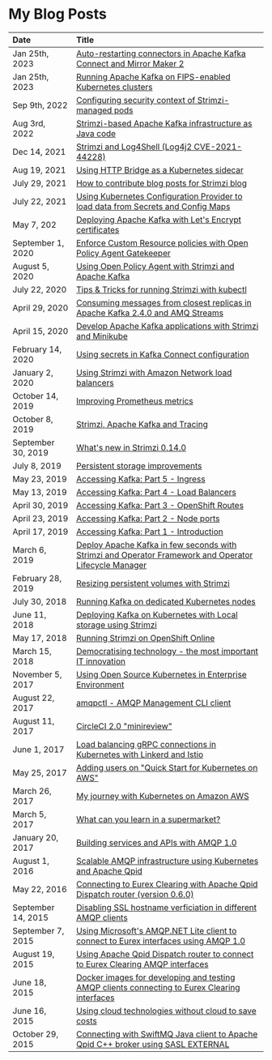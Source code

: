 # My Blog Posts

| Date          | Title |
|:--------------|:------|
| Jan 25th, 2023 | [Auto-restarting connectors in Apache Kafka Connect and Mirror Maker 2](https://strimzi.io/blog/2023/01/25/auto-restarting-connectors/) |
| Jan 25th, 2023 | [Running Apache Kafka on FIPS-enabled Kubernetes clusters](https://strimzi.io/blog/2023/01/25/running-apache-kafka-on-fips-enabled-kubernetes-cluster/) |
| Sep 9th, 2022 | [Configuring security context of Strimzi-managed pods](https://strimzi.io/blog/2022/09/09/configuring-security-context-in-pods-managed-by-strimzi/) |
| Aug 3rd, 2022 | [Strimzi-based Apache Kafka infrastructure as Java code](https://strimzi.io/blog/2022/08/03/stimzi-based-infrastructure-as-a-java-code/) |
| Dec 14, 2021 | [Strimzi and Log4Shell (Log4j2 CVE-2021-44228)](https://strimzi.io/blog/2021/12/14/strimzi-and-log4shell/) |
| Aug 19, 2021 | [Using HTTP Bridge as a Kubernetes sidecar](https://strimzi.io/blog/2021/08/18/using-http-bridge-as-a-kubernetes-sidecar/) |
| July 29, 2021 | [How to contribute blog posts for Strimzi blog](https://strimzi.io/blog/2021/07/29/how-to-write-blog-posts-for-strimzi-blog/) |
| July 22, 2021 | [Using Kubernetes Configuration Provider to load data from Secrets and Config Maps](https://strimzi.io/blog/2021/07/22/using-kubernetes-config-provider-to-load-data-from-secrets-and-config-maps/) |
| May 7, 202 | [Deploying Apache Kafka with Let's Encrypt certificates](https://strimzi.io/blog/2021/05/07/deploying-kafka-with-lets-encrypt-certificates/) |
| September 1, 2020 | [Enforce Custom Resource policies with Open Policy Agent Gatekeeper](https://strimzi.io/blog/2020/09/01/enforce-custom-resource-policies-with-opa-gatekeeper/) |
| August 5, 2020 | [Using Open Policy Agent with Strimzi and Apache Kafka](https://strimzi.io/blog/2020/08/05/using-open-policy-agent-with-strimzi-and-apache-kafka/) |
| July 22, 2020 | [Tips & Tricks for running Strimzi with kubectl](https://strimzi.io/blog/2020/07/22/tips-and-tricks-for-running-strimzi-with-kubectl/) |
| April 29, 2020 | [Consuming messages from closest replicas in Apache Kafka 2.4.0 and AMQ Streams](https://developers.redhat.com/blog/2020/04/29/consuming-messages-from-closest-replicas-in-apache-kafka-2-4-0-and-amq-streams/) |
| April 15, 2020 | [Develop Apache Kafka applications with Strimzi and Minikube](https://strimzi.io/blog/2020/04/15/develop-apache-kafka-applications-with-strimzi-and-minikube/) |
| February 14, 2020 | [Using secrets in Kafka Connect configuration](https://developers.redhat.com/blog/2020/02/14/using-secrets-in-apache-kafka-connect-configuration/) |
| January 2, 2020 | [Using Strimzi with Amazon Network load balancers](https://strimzi.io/blog/2020/01/02/using-strimzi-with-amazon-nlb-loadbalancers/) |
| October 14, 2019 | [Improving Prometheus metrics](https://strimzi.io/blog/2019/10/14/improving-prometheus-metrics/) |
| October 8, 2019 | [Strimzi, Apache Kafka and Tracing](https://strimzi.io/blog/2019/10/08/strimzi-apache-kafka-and-tracing/) |
| September 30, 2019 | [What's new in Strimzi 0.14.0](https://strimzi.io/blog/2019/09/30/whats-new-in-strimzi-0.14.0/) |
| July 8, 2019 | [Persistent storage improvements](https://strimzi.io/blog/2019/07/08/persistent-storage-improvements/) |
| May 23, 2019 | [Accessing Kafka: Part 5 - Ingress](https://strimzi.io/blog/2019/05/23/accessing-kafka-part-5/) |
| May 13, 2019 | [Accessing Kafka: Part 4 - Load Balancers](https://strimzi.io/blog/2019/05/13/accessing-kafka-part-4/) |
| April 30, 2019 | [Accessing Kafka: Part 3 - OpenShift Routes](https://strimzi.io/blog/2019/04/30/accessing-kafka-part-3/) |
| April 23, 2019 | [Accessing Kafka: Part 2 - Node ports](https://strimzi.io/blog/2019/04/23/accessing-kafka-part-2/) |
| April 17, 2019 | [Accessing Kafka: Part 1 - Introduction](https://strimzi.io/blog/2019/04/17/accessing-kafka-part-1/) |
| March 6, 2019 | [Deploy Apache Kafka in few seconds with Strimzi and Operator Framework and Operator Lifecycle Manager](https://strimzi.io/blog/2019/03/06/strimzi-and-operator-lifecycle-manager/) |
| February 28, 2019 | [Resizing persistent volumes with Strimzi](https://strimzi.io/blog/2019/02/28/resizing-persistent-volumes/) |
| July 30, 2018 | [Running Kafka on dedicated Kubernetes nodes](https://strimzi.io/blog/2018/07/30/running-kafka-on-dedicated-nodes/) |
| June 11, 2018 | [Deploying Kafka on Kubernetes with Local storage using Strimzi](https://strimzi.io/blog/2018/06/11/deploying-kafka-on-kubernetes-with-local-storage-using-strimzi/) |
| May 17, 2018 | [Running Strimzi on OpenShift Online](https://strimzi.io/blog/2018/05/17/running-strimzi-on-openshift-online/) |
| March 15, 2018 | [Democratising technology - the most important IT innovation](https://blog.effectivemessaging.com/2018/03/democratising-technology-most-important.html) |
| November 5, 2017 | [Using Open Source Kubernetes in Enterprise Environment](https://blog.effectivemessaging.com/2017/11/using-open-source-kubernetes-in.html) |
| August 22, 2017 | [amqpctl - AMQP Management CLI client](https://blog.effectivemessaging.com/2017/08/amqpctl-amqp-management-cli-client.html) |
| August 11, 2017 | [CircleCI 2.0 "minireview"](https://blog.effectivemessaging.com/2017/08/circleci-20-minireview.html) |
| June 1, 2017 | [Load balancing gRPC connections in Kubernetes with Linkerd and Istio](https://blog.effectivemessaging.com/2017/06/load-balancing-grpc-connections-in.html) |
| May 25, 2017 | [Adding users on "Quick Start for Kubernetes on AWS"](https://blog.effectivemessaging.com/2017/05/adding-users-on-quick-start-for.html) |
| March 26, 2017 | [My journey with Kubernetes on Amazon AWS](https://blog.effectivemessaging.com/2017/03/my-journey-with-kubernetes-on-amazon-aws.html) |
| March 5, 2017 | [What can you learn in a supermarket?](https://blog.effectivemessaging.com/2017/03/what-can-you-learn-in-supermarket.html) |
| January 20, 2017 | [Building services and APIs with AMQP 1.0](https://blog.effectivemessaging.com/2017/01/building-services-and-apis-with-amqp-10.html) |
| August 1, 2016 | [Scalable AMQP infrastructure using Kubernetes and Apache Qpid](https://blog.effectivemessaging.com/2016/08/scalable-amqp-infrastructure-using.html) |
| May 22, 2016 | [Connecting to Eurex Clearing with Apache Qpid Dispatch router (version 0.6.0)](https://blog.effectivemessaging.com/2016/05/connecting-to-eurex-clearing-with.html) |
| September 14, 2015 | [Disabling SSL hostname verficiation in different AMQP clients](https://blog.effectivemessaging.com/2015/09/disabling-ssl-hostname-verficiation-in.html) |
| September 7, 2015 | [Using Microsoft's AMQP.NET Lite client to connect to Eurex interfaces using AMQP 1.0](https://blog.effectivemessaging.com/2015/09/using-microsofts-amqpnet-lite-client-to.html) |
| August 19, 2015 | [Using Apache Qpid Dispatch router to connect to Eurex Clearing AMQP interfaces](https://blog.effectivemessaging.com/2015/08/using-apache-qpid-dispatch-router-to.html) |
| June 18, 2015 | [Docker images for developing and testing AMQP clients connecting to Eurex Clearing interfaces](https://blog.effectivemessaging.com/2015/06/docker-images-for-developing-and.html) |
| June 16, 2015 | [Using cloud technologies without cloud to save costs](https://blog.effectivemessaging.com/2015/06/using-cloud-technologies-without-cloud.html) |
| October 29, 2015 | [Connecting with SwiftMQ Java client to Apache Qpid C++ broker using SASL EXTERNAL](https://blog.effectivemessaging.com/2013/10/connecting-with-swiftmq-java-client-to.html) |

